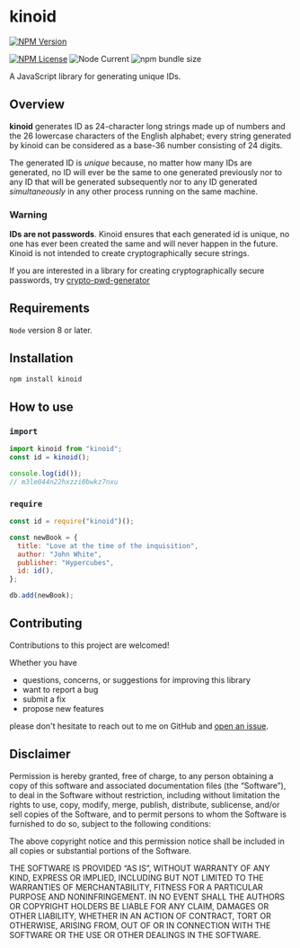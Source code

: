 # kinoid

<!--
![npms.io](https://img.shields.io/npms-io/maintenance-score/kinoid?style=plastic&logo=npm&label=maintenance)
![npms.io](https://img.shields.io/npms-io/quality-score/kinoid?style=plastic&logo=npm&label=quality)
![npms.io](https://img.shields.io/npms-io/popularity-score/kinoid?style=plastic&logo=npm&label=popularity)
-->

[![NPM Version](https://img.shields.io/npm/v/kinoid?style=plastic&logo=npm&label=version)](https://www.npmjs.com/package/kinoid)

<!-- [![NPM Downloads](https://img.shields.io/npm/d18m/kinoid?style=plastic&logo=npm)](https://www.npmjs.com/package/kinoid) -->

[![NPM License](https://img.shields.io/npm/l/kinoid?style=plastic&logo=MIT)](https://www.gnu.org/licenses/gpl-3.0.html)
![Node Current](https://img.shields.io/node/v/kinoid?style=plastic&logo=nodedotjs&logoColor=white&logoSize=auto)
![npm bundle size](https://img.shields.io/bundlephobia/min/kinoid?style=plastic&logo=webpack)

A JavaScript library for generating unique IDs.

## Overview

**kinoid** generates ID as 24-character long strings made up of numbers and the 26 lowercase
characters of the English alphabet; every string generated by kinoid can be considered as a base-36
number consisting of 24 digits.

The generated ID is _unique_ because, no matter how many IDs are generated, no ID will ever be the
same to one generated previously nor to any ID that will be generated subsequently nor to any ID
generated _simultaneously_ in any other process running on the same machine.

### Warning

**IDs are not passwords**. Kinoid ensures that each generated id is unique, no one has ever been
created the same and will never happen in the future. Kinoid is not intended to create
cryptographically secure strings.

If you are interested in a library for creating cryptographically secure passwords, try
[crypto-pwd-generator](https://www.npmjs.com/package/crypto-pwd-generator)

## Requirements

`Node` version 8 or later.

## Installation

```bash
npm install kinoid
```

## How to use

### `import`

```javascript
import kinoid from "kinoid";
const id = kinoid();

console.log(id());
// m3le044n22hxzzi0bwkz7nxu
```

### `require`

```javascript
const id = require("kinoid")();

const newBook = {
  title: "Love at the time of the inquisition",
  author: "John White",
  publisher: "Hypercubes",
  id: id(),
};

db.add(newBook);
```

## Contributing

Contributions to this project are welcomed!

Whether you have

- questions, concerns, or suggestions for improving this library
- want to report a bug
- submit a fix
- propose new features

please don't hesitate to reach out to me on GitHub and
[open an issue](https://github.com/ThornDuke/kinoid/issues).

## Disclaimer

Permission is hereby granted, free of charge, to any person obtaining a copy of this software and
associated documentation files (the “Software”), to deal in the Software without restriction,
including without limitation the rights to use, copy, modify, merge, publish, distribute,
sublicense, and/or sell copies of the Software, and to permit persons to whom the Software is
furnished to do so, subject to the following conditions:

The above copyright notice and this permission notice shall be included in all copies or substantial
portions of the Software.

THE SOFTWARE IS PROVIDED “AS IS”, WITHOUT WARRANTY OF ANY KIND, EXPRESS OR IMPLIED, INCLUDING BUT
NOT LIMITED TO THE WARRANTIES OF MERCHANTABILITY, FITNESS FOR A PARTICULAR PURPOSE AND
NONINFRINGEMENT. IN NO EVENT SHALL THE AUTHORS OR COPYRIGHT HOLDERS BE LIABLE FOR ANY CLAIM, DAMAGES
OR OTHER LIABILITY, WHETHER IN AN ACTION OF CONTRACT, TORT OR OTHERWISE, ARISING FROM, OUT OF OR IN
CONNECTION WITH THE SOFTWARE OR THE USE OR OTHER DEALINGS IN THE SOFTWARE.

